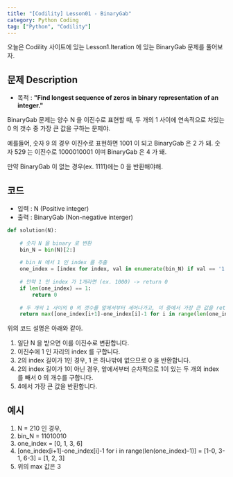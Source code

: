 ```yaml
---
title: "[Codility] Lesson01 - BinaryGab"
category: Python Coding
tag: ["Python", "Codility"]
---
```


오늘은 Codility 사이트에 있는 Lesson1.Iteration 에 있는 BinaryGab 문제를 풀어보자.

## 문제 Description

 - 목적 : **"Find longest sequence of zeros in binary representation of an integer."** 

BinaryGab 문제는 양수 N 을 이진수로 표현할 때, 두 개의 1 사이에 연속적으로 차있는 0 의 갯수 중 가장 큰 값을 구하는 문제야.

예를들어, 숫자 9 의 경우 이진수로 표현하면 1001 이 되고 BinaryGab 은 2 가 돼. 숫자 529 는 이진수로 1000010001 이며 BinaryGab 은 4 가 돼.

만약 BinaryGab 이 없는 경우(ex. 1111)에는 0 을 반환해야해. 

## 코드

 - 입력 : N (Positive integer)
 - 출력 : BinaryGab (Non-negative interger)

```python
def solution(N):
    
    # 숫자 N 을 binary 로 변환
    bin_N = bin(N)[2:]
    
    # bin_N 에서 1 인 index 를 추출 
    one_index = [index for index, val in enumerate(bin_N) if val == '1']
    
    # 만약 1 인 index 가 1개라면 (ex. 1000) -> return 0
    if len(one_index) == 1:
        return 0
    
    # 두 개의 1 사이의 0 의 갯수를 앞에서부터 세어나가고, 이 중에서 가장 큰 값을 return 함.
    return max([one_index[i+1]-one_index[i]-1 for i in range(len(one_index)-1)])

```
위의 코드 설명은 아래와 같아.

 1. 일단 N 을 받으면 이를 이진수로 변환합니다.
 2. 이진수에 1 인 자리의 index 를 구합니다.
 3. 2의 index 길이가 1인 경우, 1 은 하나밖에 없으므로 0 을 반환합니다.
 4. 2의 index 길이가 1이 아닌 경우, 앞에서부터 순차적으로 1이 있는 두 개의 index 를 빼서 0 의 개수를 구합니다.
 5. 4에서 가장 큰 값을 반환합니다.

## 예시

 1. N = 210 인 경우,
 2. bin_N = 11010010
 3. one_index = [0, 1, 3, 6]
 4. [one_index[i+1]-one_index[i]-1 for i in range(len(one_index)-1)] = [1-0, 3-1, 6-3] = [1, 2, 3]
 5. 위의 max 값은 3
